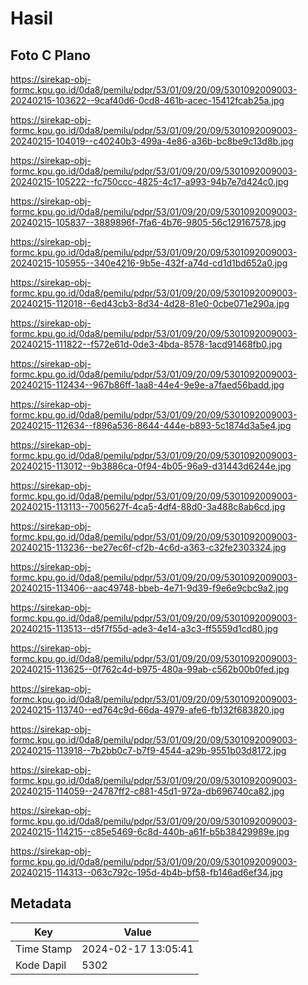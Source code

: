 # Hasil

## Foto C Plano

https://sirekap-obj-formc.kpu.go.id/0da8/pemilu/pdpr/53/01/09/20/09/5301092009003-20240215-103622--9caf40d6-0cd8-461b-acec-15412fcab25a.jpg

https://sirekap-obj-formc.kpu.go.id/0da8/pemilu/pdpr/53/01/09/20/09/5301092009003-20240215-104019--c40240b3-499a-4e86-a36b-bc8be9c13d8b.jpg

https://sirekap-obj-formc.kpu.go.id/0da8/pemilu/pdpr/53/01/09/20/09/5301092009003-20240215-105222--fc750ccc-4825-4c17-a993-94b7e7d424c0.jpg

https://sirekap-obj-formc.kpu.go.id/0da8/pemilu/pdpr/53/01/09/20/09/5301092009003-20240215-105837--3889896f-7fa6-4b76-9805-56c129167578.jpg

https://sirekap-obj-formc.kpu.go.id/0da8/pemilu/pdpr/53/01/09/20/09/5301092009003-20240215-105955--340e4216-9b5e-432f-a74d-cd1d1bd652a0.jpg

https://sirekap-obj-formc.kpu.go.id/0da8/pemilu/pdpr/53/01/09/20/09/5301092009003-20240215-112018--6ed43cb3-8d34-4d28-81e0-0cbe071e290a.jpg

https://sirekap-obj-formc.kpu.go.id/0da8/pemilu/pdpr/53/01/09/20/09/5301092009003-20240215-111822--f572e61d-0de3-4bda-8578-1acd91468fb0.jpg

https://sirekap-obj-formc.kpu.go.id/0da8/pemilu/pdpr/53/01/09/20/09/5301092009003-20240215-112434--967b86ff-1aa8-44e4-9e9e-a7faed56badd.jpg

https://sirekap-obj-formc.kpu.go.id/0da8/pemilu/pdpr/53/01/09/20/09/5301092009003-20240215-112634--f896a536-8644-444e-b893-5c1874d3a5e4.jpg

https://sirekap-obj-formc.kpu.go.id/0da8/pemilu/pdpr/53/01/09/20/09/5301092009003-20240215-113012--9b3886ca-0f94-4b05-96a9-d31443d6244e.jpg

https://sirekap-obj-formc.kpu.go.id/0da8/pemilu/pdpr/53/01/09/20/09/5301092009003-20240215-113113--7005627f-4ca5-4df4-88d0-3a488c8ab6cd.jpg

https://sirekap-obj-formc.kpu.go.id/0da8/pemilu/pdpr/53/01/09/20/09/5301092009003-20240215-113236--be27ec6f-cf2b-4c6d-a363-c32fe2303324.jpg

https://sirekap-obj-formc.kpu.go.id/0da8/pemilu/pdpr/53/01/09/20/09/5301092009003-20240215-113406--aac49748-bbeb-4e71-9d39-f9e6e9cbc9a2.jpg

https://sirekap-obj-formc.kpu.go.id/0da8/pemilu/pdpr/53/01/09/20/09/5301092009003-20240215-113513--d5f7f55d-ade3-4e14-a3c3-ff5559d1cd80.jpg

https://sirekap-obj-formc.kpu.go.id/0da8/pemilu/pdpr/53/01/09/20/09/5301092009003-20240215-113625--0f762c4d-b975-480a-99ab-c562b00b0fed.jpg

https://sirekap-obj-formc.kpu.go.id/0da8/pemilu/pdpr/53/01/09/20/09/5301092009003-20240215-113740--ed764c9d-66da-4979-afe6-fb132f683820.jpg

https://sirekap-obj-formc.kpu.go.id/0da8/pemilu/pdpr/53/01/09/20/09/5301092009003-20240215-113918--7b2bb0c7-b7f9-4544-a29b-9551b03d8172.jpg

https://sirekap-obj-formc.kpu.go.id/0da8/pemilu/pdpr/53/01/09/20/09/5301092009003-20240215-114059--24787ff2-c881-45d1-972a-db696740ca82.jpg

https://sirekap-obj-formc.kpu.go.id/0da8/pemilu/pdpr/53/01/09/20/09/5301092009003-20240215-114215--c85e5469-6c8d-440b-a61f-b5b38429989e.jpg

https://sirekap-obj-formc.kpu.go.id/0da8/pemilu/pdpr/53/01/09/20/09/5301092009003-20240215-114313--063c792c-195d-4b4b-bf58-fb146ad6ef34.jpg


## Metadata

| Key        | Value               |
| ---------- | ------------------- |
| Time Stamp | 2024-02-17 13:05:41 |
| Kode Dapil | 5302                |



